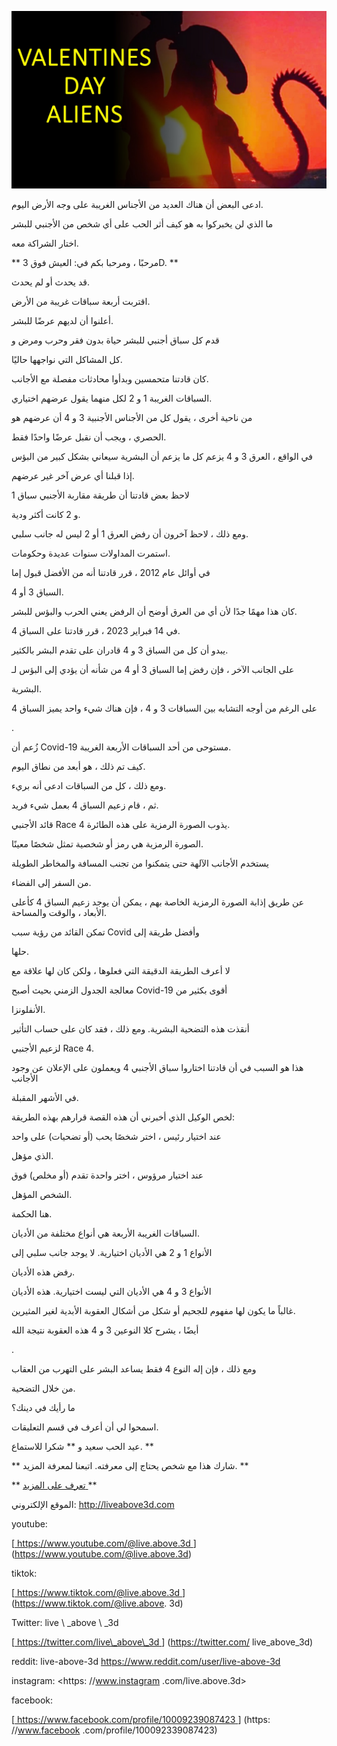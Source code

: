 ![cover photo](../cover.jpg "cover photo")

ادعى البعض أن هناك العديد من الأجناس الغريبة على وجه الأرض اليوم.

ما الذي لن يخبركوا به هو كيف أثر الحب على أي شخص من الأجنبي للبشر

اختار الشراكة معه.

** مرحبًا ، ومرحبا بكم في: العيش فوق 3D. **

قد يحدث أو لم يحدث.

اقتربت أربعة سباقات غريبة من الأرض.

أعلنوا أن لديهم عرضًا للبشر.

قدم كل سباق أجنبي للبشر حياة بدون فقر وحرب ومرض و

كل المشاكل التي نواجهها حاليًا.

كان قادتنا متحمسين وبدأوا محادثات مفصلة مع الأجانب.

السباقات الغريبة 1 و 2 لكل منهما يقول عرضهم اختياري.

من ناحية أخرى ، يقول كل من الأجناس الأجنبية 3 و 4 أن عرضهم هو

الحصري ، ويجب أن نقبل عرضًا واحدًا فقط.

في الواقع ، العرق 3 و 4 يزعم كل ما يزعم أن البشرية سيعاني بشكل كبير من البؤس

إذا قبلنا أي عرض آخر غير عرضهم.

لاحظ بعض قادتنا أن طريقة مقاربة الأجنبي سباق 1

و 2 كانت أكثر ودية.

ومع ذلك ، لاحظ آخرون أن رفض العرق 1 أو 2 ليس له جانب سلبي.

استمرت المداولات سنوات عديدة وحكومات.

في أوائل عام 2012 ، قرر قادتنا أنه من الأفضل قبول إما

السباق 3 أو 4.

كان هذا مهمًا جدًا لأن أي من العرق أوضح أن الرفض يعني الحرب والبؤس للبشر.

في 14 فبراير 2023 ، قرر قادتنا على السباق 4.

يبدو أن كل من السباق 3 و 4 قادران على تقدم البشر بالكثير.

على الجانب الآخر ، فإن رفض إما السباق 3 أو 4 من شأنه أن يؤدي إلى البؤس لـ

البشرية.

على الرغم من أوجه التشابه بين السباقات 3 و 4 ، فإن هناك شيء واحد يميز السباق 4

.

زُعم أن Covid-19 مستوحى من أحد السباقات الأربعة الغريبة.

كيف تم ذلك ، هو أبعد من نطاق اليوم.

ومع ذلك ، كل من السباقات ادعى أنه بريء.

ثم ، قام زعيم السباق 4 بعمل شيء فريد.

قائد الأجنبي Race 4 يذوب الصورة الرمزية على هذه الطائرة.

الصورة الرمزية هي رمز أو شخصية تمثل شخصًا معينًا.

يستخدم الأجانب الآلهة حتى يتمكنوا من تجنب المسافة والمخاطر الطويلة

من السفر إلى الفضاء.

عن طريق إذابة الصورة الرمزية الخاصة بهم ، يمكن أن يوجد زعيم السباق 4 كأعلى الأبعاد ، والوقت والمساحة.

تمكن القائد من رؤية سبب Covid وأفضل طريقة إلى

حلها.

لا أعرف الطريقة الدقيقة التي فعلوها ، ولكن كان لها علاقة مع

معالجة الجدول الزمني بحيث أصبح Covid-19 أقوى بكثير من

الأنفلونزا.

أنقذت هذه التضحية البشرية. ومع ذلك ، فقد كان على حساب التأثير

لزعيم الأجنبي Race 4.

هذا هو السبب في أن قادتنا اختاروا سباق الأجنبي 4 ويعملون على الإعلان عن وجود الأجانب

في الأشهر المقبلة.

لخص الوكيل الذي أخبرني أن هذه القصة قرارهم بهذه الطريقة:

عند اختيار رئيس ، اختر شخصًا يحب (أو تضحيات) على واحد

الذي مؤهل.

عند اختيار مرؤوس ، اختر واحدة تقدم (أو مخلص) فوق

الشخص المؤهل.

هنا الحكمة.

السباقات الغريبة الأربعة هي أنواع مختلفة من الأديان.

الأنواع 1 و 2 هي الأديان اختيارية. لا يوجد جانب سلبي إلى

رفض هذه الأديان.

الأنواع 3 و 4 هي الأديان التي ليست اختيارية. هذه الأديان

غالباً ما يكون لها مفهوم للجحيم أو شكل من أشكال العقوبة الأبدية لغير المثيرين.

أيضًا ، يشرح كلا النوعين 3 و 4 هذه العقوبة نتيجة الله

.

ومع ذلك ، فإن إله النوع 4 فقط يساعد البشر على التهرب من العقاب

من خلال التضحية.

ما رأيك في دينك؟

اسمحوا لي أن أعرف في قسم التعليقات.

عيد الحب سعيد و ** شكرا للاستماع. **

** شارك هذا مع شخص يحتاج إلى معرفته. اتبعنا لمعرفة المزيد. **

** <u> تعرف على المزيد </u> **

الموقع الإلكتروني: <http://liveabove3d.com>



youtube:

[<u> https://www.youtube.com/@live.above.3d </u>] (https://www.youtube.com/@live.above.3d)  

tiktok:

[<u> https://www.tiktok.com/@live.above.3d </u>] (https://www.tiktok.com/@live.above. 3d)

Twitter: live \ _above \ _3d

[<u> https://twitter.com/live\_above\_3d </u>] (https://twitter.com/ live_above_3d)

reddit: live-above-3d <https://www.reddit.com/user/live-above-3d>

instagram: <https: //www.instagram .com/live.above.3d>

facebook:

[<u> https://www.facebook.com/profile/10009239087423 </u>] (https: //www.facebook .com/profile/100092339087423)